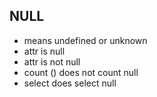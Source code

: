 ## NULL


- means undefined or unknown
- attr is null
- attr is not null
- count () does not count null
- select does select null

